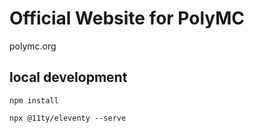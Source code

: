 # Official Website for PolyMC

polymc.org

## local development 

`npm install`

`npx @11ty/eleventy --serve`
